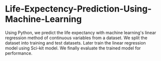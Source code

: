 # Life-Expectency-Prediction-Using-Machine-Learning

Using Python, we predict the life expectancy with machine learning's linear regression method of continuous variables from a dataset. We split the dataset into training and test datasets. Later train the linear regression model using Sci-kit model. We finally evaluate the trained model for performance.
